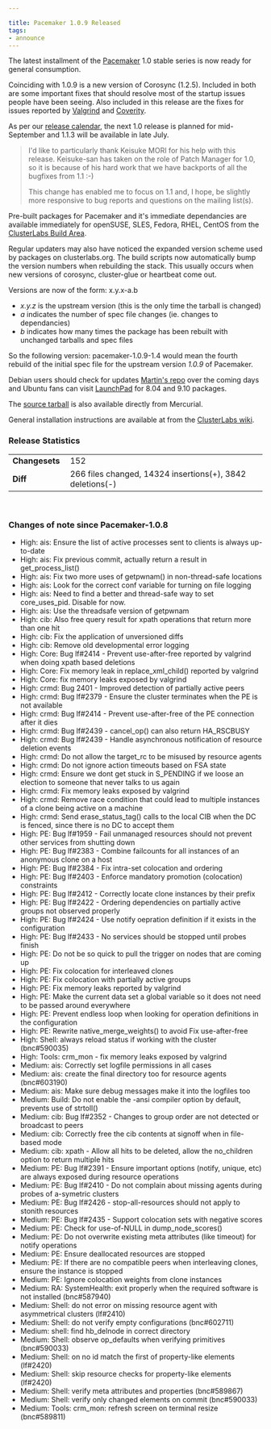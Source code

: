 ```yaml
---

title: Pacemaker 1.0.9 Released
tags:
- announce
---
```

The latest installment of the
[Pacemaker](http://www.clusterlabs.org/wiki/Pacemaker) 1.0 stable series is
now ready for general consumption.

Coinciding with 1.0.9 is a new version of Corosync (1.2.5). Included in both
are some important fixes that should resolve most of the startup issues people
have been seeing. Also included in this release are the fixes for issues
reported by [Valgrind](http://valgrind.org/) and
[Coverity](http://www.coverity.com/products/static-analysis.html).

As per our [release calendar](http://www.clusterlabs.org/wiki/ReleaseCalendar),
the next 1.0 release is planned for mid-September and 1.1.3 will be
available in late July.

> I'd like to particularly thank Keisuke MORI for his help with this release.
> Keisuke-san has taken on the role of Patch Manager for 1.0, so it is because
> of his hard work that we have backports of all the bugfixes from 1.1 :-)
>
> This change has enabled me to focus on 1.1 and, I hope, be slightly more
> responsive to bug reports and questions on the mailing list(s).

Pre-built packages for Pacemaker and it's immediate dependancies are available
immediately for openSUSE, SLES, Fedora, RHEL, CentOS from the [ClusterLabs Build Area](http://www.clusterlabs.org/rpm/).

Regular updaters may also have noticed the expanded version scheme used by
packages on clusterlabs.org. The build scripts now automatically bump the
version numbers when rebuilding the stack. This usually occurs when new
versions of corosync, cluster-glue or heartbeat come out.

Versions are now of the form: x.y.x-a.b

  * _x.y.z_ is the upstream version (this is the only time the tarball is changed)
  * _a_ indicates the number of spec file changes (ie. changes to dependancies)
  * _b_ indicates how many times the package has been rebuilt with unchanged tarballs and spec files

So the following version: pacemaker-1.0.9-1.4 would mean the fourth rebuild of
the initial spec file for the upstream version _1.0.9_ of Pacemaker.

Debian users should check for updates [Martin's repo](http://clusterlabs.org/wiki/Install#Debian) over the coming days and
Ubuntu fans can visit [LaunchPad](https://edge.launchpad.net/~ubuntu-ha-maintainers/+archive/ppa) for 8.04 and 9.10 packages.

The [source tarball](http://hg.clusterlabs.org/pacemaker/stable-1.0/archive/Pacemaker-1.0.9.tar.bz2) is also available directly from Mercurial.

General installation instructions are available at from the [ClusterLabs wiki](http://clusterlabs.org/wiki/Install).

### Release Statistics

<table><tr><td><strong>Changesets&nbsp;</strong></td> <td> 152 </td>
</tr><tr><td><strong>Diff</strong></td> <td>266 files changed, 14324 insertions(+), 3842
deletions(-)</td> </tr></table><br/>

### Changes of note since Pacemaker-1.0.8

  * High: ais: Ensure the list of active processes sent to clients is always up-to-date
  * High: ais: Fix previous commit, actually return a result in get_process_list()
  * High: ais: Fix two more uses of getpwnam() in non-thread-safe locations
  * High: ais: Look for the correct conf variable for turning on file logging
  * High: ais: Need to find a better and thread-safe way to set core_uses_pid. Disable for now.
  * High: ais: Use the threadsafe version of getpwnam
  * High: cib: Also free query result for xpath operations that return more than one hit
  * High: cib: Fix the application of unversioned diffs
  * High: cib: Remove old developmental error logging
  * High: Core: Bug lf#2414 - Prevent use-after-free reported by valgrind when doing xpath based deletions
  * High: Core: Fix memory leak in replace_xml_child() reported by valgrind
  * High: Core: fix memory leaks exposed by valgrind
  * High: crmd: Bug 2401 - Improved detection of partially active peers
  * High: crmd: Bug lf#2379 - Ensure the cluster terminates when the PE is not available
  * High: crmd: Bug lf#2414 - Prevent use-after-free of the PE connection after it dies
  * High: crmd: Bug lf#2439 - cancel_op() can also return HA_RSCBUSY
  * High: crmd: Bug lf#2439 - Handle asynchronous notification of resource deletion events
  * High: crmd: Do not allow the target_rc to be misused by resource agents
  * High: crmd: Do not ignore action timeouts based on FSA state
  * High: crmd: Ensure we dont get stuck in S_PENDING if we loose an election to someone that never talks to us again
  * High: crmd: Fix memory leaks exposed by valgrind
  * High: crmd: Remove race condition that could lead to multiple instances of a clone being active on a machine
  * High: crmd: Send erase_status_tag() calls to the local CIB when the DC is fenced, since there is no DC to accept them
  * High: PE: Bug lf#1959 - Fail unmanaged resources should not prevent other services from shutting down
  * High: PE: Bug lf#2383 - Combine failcounts for all instances of an anonymous clone on a host
  * High: PE: Bug lf#2384 - Fix intra-set colocation and ordering
  * High: PE: Bug lf#2403 - Enforce mandatory promotion (colocation) constraints
  * High: PE: Bug lf#2412 - Correctly locate clone instances by their prefix
  * High: PE: Bug lf#2422 - Ordering dependencies on partially active groups not observed properly
  * High: PE: Bug lf#2424 - Use notify oepration definition if it exists in the configuration
  * High: PE: Bug lf#2433 - No services should be stopped until probes finish
  * High: PE: Do not be so quick to pull the trigger on nodes that are coming up
  * High: PE: Fix colocation for interleaved clones
  * High: PE: Fix colocation with partially active groups
  * High: PE: Fix memory leaks reported by valgrind
  * High: PE: Make the current data set a global variable so it does not need to be passed around everywhere
  * High: PE: Prevent endless loop when looking for operation definitions in the configuration
  * High: PE: Rewrite native_merge_weights() to avoid Fix use-after-free
  * High: Shell: always reload status if working with the cluster (bnc#590035)
  * High: Tools: crm_mon - fix memory leaks exposed by valgrind
  * Medium: ais: Correctly set logfile permissions in all cases
  * Medium: ais: create the final directory too for resource agents (bnc#603190)
  * Medium: ais: Make sure debug messages make it into the logfiles too
  * Medium: Build: Do not enable the -ansi compiler option by default, prevents use of strtoll()
  * Medium: cib: Bug lf#2352 - Changes to group order are not detected or broadcast to peers
  * Medium: cib: Correctly free the cib contents at signoff when in file-based mode
  * Medium: cib: xpath - Allow all hits to be deleted, allow the no_children option to return multiple hits
  * Medium: PE: Bug lf#2391 - Ensure important options (notify, unique, etc) are always exposed during resource operations
  * Medium: PE: Bug lf#2410 - Do not complain about missing agents during probes of a-symetric clusters
  * Medium: PE: Bug lf#2426 - stop-all-resources should not apply to stonith resources
  * Medium: PE: Bug lf#2435 - Support colocation sets with negative scores
  * Medium: PE: Check for use-of-NULL in dump_node_scores()
  * Medium: PE: Do not overwrite existing meta attributes (like timeout) for notify operations
  * Medium: PE: Ensure deallocated resources are stopped
  * Medium: PE: If there are no compatible peers when interleaving clones, ensure the instance is stopped
  * Medium: PE: Ignore colocation weights from clone instances
  * Medium: RA: SystemHealth: exit properly when the required software is not installed (bnc#587940)
  * Medium: Shell: do not error on missing resource agent with asymmetrical clusters (lf#2410)
  * Medium: Shell: do not verify empty configurations (bnc#602711)
  * Medium: shell: find hb_delnode in correct directory
  * Medium: Shell: observe op_defaults when verifying primitives (bnc#590033)
  * Medium: Shell: on no id match the first of property-like elements (lf#2420)
  * Medium: Shell: skip resource checks for property-like elements (lf#2420)
  * Medium: Shell: verify meta attributes and properties (bnc#589867)
  * Medium: Shell: verify only changed elements on commit (bnc#590033)
  * Medium: Tools: crm_mon: refresh screen on terminal resize (bnc#589811)

